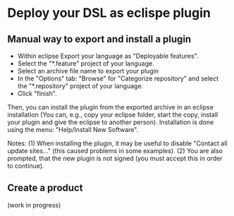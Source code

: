 # Deploy your DSL as eclispe plugin

## Manual way to export and install a plugin

 * Within eclipse Export your language as "Deployable features".
 * Select the "*.feature" project of your language.
 * Select an archive file name to export your plugin
 * In the "Options" tab: "Browse" for "Categorize repository" and select the
    "*.repository" project of your language.
 * Click "finish".

Then, you can install the plugin from the exported archive in an eclipse
installation (You can, e.g., copy your eclipse folder, start the copy, install
your plugin and give the eclipse to another person). Installation is done
using the menu: "Help/Install New Software".

Notes: (1) When installing the plugin, it may be useful to disable 
"Contact all update sites..." (this caused problems in some examples). 
(2) You are also prompted, that the new plugin is not signed (you must 
accept this in order to continue).


## Create a product

(work in progress)


